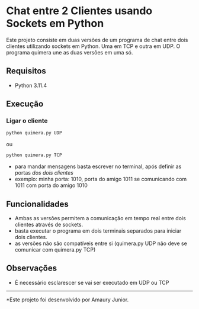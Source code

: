 # Chat entre 2 Clientes usando Sockets em Python

Este projeto consiste em duas versões de um programa de chat entre dois clientes utilizando sockets em Python. Uma em TCP e outra em UDP. O programa quimera une as duas versões em uma só.
## Requisitos

- Python 3.11.4

## Execução

### Ligar o cliente

```bash
python quimera.py UDP
```
ou

```bash
python quimera.py TCP
```

- para mandar mensagens basta escrever no terminal, após definir as portas *dos dois clientes*
- exemplo: minha porta: 1010, porta do amigo 1011 se comunicando com 1011 com porta do amigo 1010

## Funcionalidades
- Ambas as versões permitem a comunicação em tempo real entre dois clientes através de sockets.
- basta executar o programa em dois terminais separados para iniciar dois clientes.
- as versões não são compatíveis entre si (quimera.py UDP não deve se comunicar com quimera.py TCP)


## Observações
- É necessário esclarescer se vai ser executado em UDP ou TCP
---

*Este projeto foi desenvolvido por Amaury Junior.
